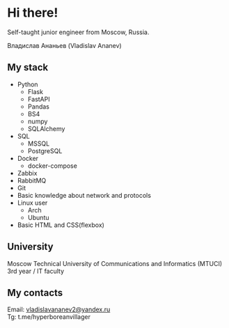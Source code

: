 # Hi there!
Self-taught junior engineer from Moscow, Russia.

Владислав Ананьев (Vladislav Ananev)
## My stack
- Python
  - Flask
  - FastAPI
  - Pandas
  - BS4
  - numpy
  - SQLAlchemy
- SQL
    - MSSQL
    - PostgreSQL
- Docker
  - docker-compose
- Zabbix
- RabbitMQ
- Git
- Basic knowledge about network and protocols
- Linux user
  - Arch
  - Ubuntu
- Basic HTML and CSS(flexbox)

## University
  Moscow Technical University of Communications and Informatics (MTUCI)
  3rd year / IT faculty
## My contacts

Email: vladislavananev2@yandex.ru  
Tg: t.me/hyperboreanvillager
